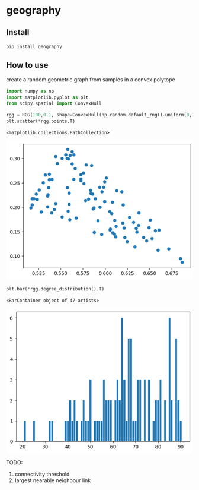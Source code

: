 # geography

<!-- WARNING: THIS FILE WAS AUTOGENERATED! DO NOT EDIT! -->

## Install

``` sh
pip install geography
```

## How to use

create a random geometric graph from samples in a convex polytope

``` python
import numpy as np
import matplotlib.pyplot as plt
from scipy.spatial import ConvexHull
```

``` python
rgg = RGG(100,0.1, shape=ConvexHull(np.random.default_rng().uniform(0,1,(3,2))))
plt.scatter(*rgg.points.T)
```

    <matplotlib.collections.PathCollection>

![](index_files/figure-commonmark/cell-3-output-2.png)

``` python
plt.bar(*rgg.degree_distribution().T)
```

    <BarContainer object of 47 artists>

![](index_files/figure-commonmark/cell-4-output-2.png)

TODO:

1.  connectivity threshold  
2.  largest nearable neighbour link
